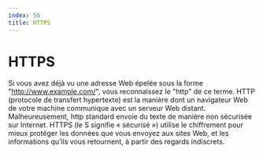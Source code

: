 ```yaml
---
index: 50
title: HTTPS
---
```

# HTTPS 

Si vous avez déjà vu une adresse Web épelée sous la forme "http://www.example.com/", vous reconnaissez le "http" de ce terme. HTTP (protocole de transfert hypertexte) est la manière dont un navigateur Web de votre machine communique avec un serveur Web distant. Malheureusement, http standard envoie du texte de manière non sécurisée sur Internet. HTTPS (le S signifie « sécurisé ») utilise le chiffrement pour mieux protéger les données que vous envoyez aux sites Web, et les informations qu’ils vous retournent, à partir des regards indiscrets.